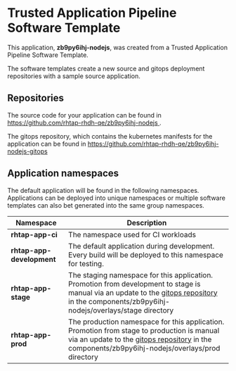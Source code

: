 # Trusted Application Pipeline Software Template

This application, **zb9py6ihj-nodejs**, was created from a Trusted Application Pipeline Software Template.

The software templates create a new source and gitops deployment repositories with a sample source application. 

## Repositories

The source code for your application can be found in [https://github.com/rhtap-rhdh-qe/zb9py6ihj-nodejs ](https://github.com/rhtap-rhdh-qe/zb9py6ihj-nodejs ).
 
The gitops repository, which contains the kubernetes manifests for the application can be found in 
[https://github.com/rhtap-rhdh-qe/zb9py6ihj-nodejs-gitops ](https://github.com/rhtap-rhdh-qe/zb9py6ihj-nodejs-gitops ) 

## Application namespaces 

The default application will be found in the following namespaces. Applications can be deployed into unique namespaces or multiple software templates can also bet generated into the same group namespaces.  

|  Namespace   |  Description   |  
| -------- | -------- |
| **rhtap-app-ci** | The namespace used for CI workloads |
| **rhtap-app-development** | The default application during development. Every build will be deployed to this namespace for testing. |
| **rhtap-app-stage** | The staging namespace for this application. Promotion from development to stage is manual via an update to the [gitops repository](https://github.com/rhtap-rhdh-qe/zb9py6ihj-nodejs-gitops ) in the components/zb9py6ihj-nodejs/overlays/stage directory |
| **rhtap-app-prod** | The production namespace for this application. Promotion from stage to production is manual via an update to the [gitops repository](https://github.com/rhtap-rhdh-qe/zb9py6ihj-nodejs-gitops ) in the components/zb9py6ihj-nodejs/overlays/prod directory |